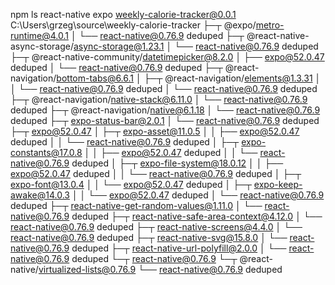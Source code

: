 npm ls react-native expo
weekly-calorie-tracker@0.0.1 C:\Users\grzeg\source\weekly-calorie-tracker
├─┬ @expo/metro-runtime@4.0.1
│ └── react-native@0.76.9 deduped
├─┬ @react-native-async-storage/async-storage@1.23.1
│ └── react-native@0.76.9 deduped
├─┬ @react-native-community/datetimepicker@8.2.0
│ ├── expo@52.0.47 deduped
│ └── react-native@0.76.9 deduped
├─┬ @react-navigation/bottom-tabs@6.6.1
│ ├─┬ @react-navigation/elements@1.3.31
│ │ └── react-native@0.76.9 deduped
│ └── react-native@0.76.9 deduped
├─┬ @react-navigation/native-stack@6.11.0
│ └── react-native@0.76.9 deduped
├─┬ @react-navigation/native@6.1.18
│ └── react-native@0.76.9 deduped
├─┬ expo-status-bar@2.0.1
│ └── react-native@0.76.9 deduped
├─┬ expo@52.0.47
│ ├─┬ expo-asset@11.0.5
│ │ ├── expo@52.0.47 deduped
│ │ └── react-native@0.76.9 deduped
│ ├─┬ expo-constants@17.0.8
│ │ ├── expo@52.0.47 deduped
│ │ └── react-native@0.76.9 deduped
│ ├─┬ expo-file-system@18.0.12
│ │ ├── expo@52.0.47 deduped
│ │ └── react-native@0.76.9 deduped
│ ├─┬ expo-font@13.0.4
│ │ └── expo@52.0.47 deduped
│ ├─┬ expo-keep-awake@14.0.3
│ │ └── expo@52.0.47 deduped
│ └── react-native@0.76.9 deduped
├─┬ react-native-get-random-values@1.11.0
│ └── react-native@0.76.9 deduped
├─┬ react-native-safe-area-context@4.12.0
│ └── react-native@0.76.9 deduped
├─┬ react-native-screens@4.4.0
│ └── react-native@0.76.9 deduped
├─┬ react-native-svg@15.8.0
│ └── react-native@0.76.9 deduped
├─┬ react-native-url-polyfill@2.0.0
│ └── react-native@0.76.9 deduped
└─┬ react-native@0.76.9
  └─┬ @react-native/virtualized-lists@0.76.9
    └── react-native@0.76.9 deduped